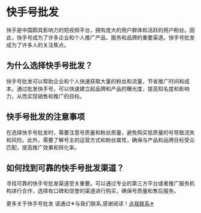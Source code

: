 # 快手号批发

快手是中国颇具影响力的短视频平台，拥有庞大的用户群体和活跃的用户粉丝。因此，快手号成为了许多企业和个人推广产品、服务和品牌的重要渠道。快手号批发成为了许多人的关注焦点。

## 为什么选择快手号批发？

快手号批发可以帮助企业和个人快速获取大量的粉丝和流量，节省推广时间和成本。通过批发快手号，可以快速建立起品牌和产品的曝光度，提高知名度和影响力，从而实现销售和推广的目标。

## 快手号批发的注意事项

在选择快手号批发时，需要注意号质量和粉丝质量，避免购买低质量的号导致流失和风险。此外，需要了解号主的运营方式和粉丝属性，确保与产品和品牌目标受众匹配，提高推广效果和转化率。

## 如何找到可靠的快手号批发渠道？

寻找可靠的快手号批发渠道至关重要。可以通过专业的第三方平台或者推广服务机构进行合作，选择有口碑和信誉的渠道进行购买，确保号质量和售后服务。

更多关于快手号批发 请通过✈与我们联系,感谢阅读！[点我联系✈](https://www.G208.com)